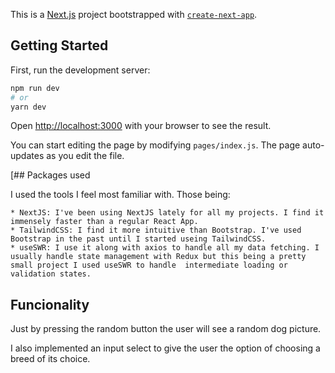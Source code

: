 This is a [Next.js](https://nextjs.org/) project bootstrapped with [`create-next-app`](https://github.com/vercel/next.js/tree/canary/packages/create-next-app).

## Getting Started

First, run the development server:

```bash
npm run dev
# or
yarn dev
```

Open [http://localhost:3000](http://localhost:3000) with your browser to see the result.

You can start editing the page by modifying `pages/index.js`. The page auto-updates as you edit the file.

[## Packages used

I used the tools I feel most familiar with. Those being: 

    * NextJS: I've been using NextJS lately for all my projects. I find it immensely faster than a regular React App.
    * TailwindCSS: I find it more intuitive than Bootstrap. I've used Bootstrap in the past until I started useing TailwindCSS.
    * useSWR: I use it along with axios to handle all my data fetching. I usually handle state management with Redux but this being a pretty small project I used useSWR to handle  intermediate loading or validation states.

## Funcionality

Just by pressing the random button the user will see a random dog picture. 

I also implemented an input select to give the user the option of choosing a breed of its choice.
